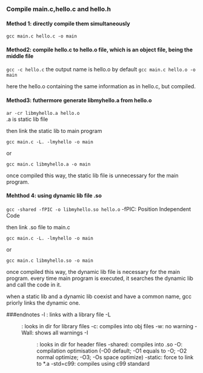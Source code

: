 ### Compile main.c,hello.c and hello.h

#### Method 1: directly compile them simultaneously

`gcc main.c hello.c -o main`

#### Method2: compile hello.c to hello.o file, which is an object file, being the middle file

`gcc -c hello.c`  the output name is hello.o by default 
`gcc main.c hello.o -o main` 

here the hello.o containing the same information as in hello.c, but compiled.

#### Method3: futhermore generate libmyhello.a from hello.o

`ar -cr libmyhello.a hello.o`  
.a is static lib file

then link the static lib to main program

`gcc main.c -L. -lmyhello -o main`

or

`gcc main.c libmyhello.a -o main`

once compiled this way, the static lib file is unnecessary for the main program.

#### Mehthod 4: using dynamic lib file .so

`gcc -shared -fPIC -o libmyhello.so hello.o`
-fPIC: Position Independent Code

then link .so file to main.c

`gcc main.c -L. -lmyhello -o main`

or 

`gcc main.c libmyhello.so -o main`

once compiled this way, the dynamic lib file is necessary for the main program.
every time main program is executed, it searches the dynamic lib and call the code in it.

when a static lib and a dynamic lib coexist and have a common name, gcc priorly links the dynamic one.

###endnotes
-l : links with a library file
-L<dir>: looks in dir for library files
-c: compiles into obj files
-w: no warning
-Wall: shows all warnings
-I<dir>: looks in dir for header files
-shared: compiles into .so
-O<num>: compilation optimisation (-O0 default; -O1 equals to -O; -O2 normal optimize; -O3; -Os space optimize)
-static: force to link to *.a
-std=c99: compiles using c99 standard



